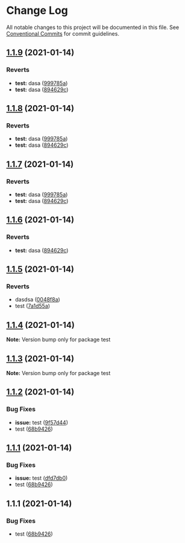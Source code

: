 # Change Log

All notable changes to this project will be documented in this file.
See [Conventional Commits](https://conventionalcommits.org) for commit guidelines.

## [1.1.9](https://github.com/dilyanatanasov177/lerna-test/compare/test@1.1.5...test@1.1.9) (2021-01-14)


### Reverts

* **test:** dasa ([999785a](https://github.com/dilyanatanasov177/lerna-test/commit/999785ae365db1a14a758ed7d211ffa0704e85c2))
* **test:** dasa ([894629c](https://github.com/dilyanatanasov177/lerna-test/commit/894629c82bca7150ecba1d793218b6f5853a8f1c))





## [1.1.8](https://github.com/dilyanatanasov177/lerna-test/compare/test@1.1.5...test@1.1.8) (2021-01-14)


### Reverts

* **test:** dasa ([999785a](https://github.com/dilyanatanasov177/lerna-test/commit/999785ae365db1a14a758ed7d211ffa0704e85c2))
* **test:** dasa ([894629c](https://github.com/dilyanatanasov177/lerna-test/commit/894629c82bca7150ecba1d793218b6f5853a8f1c))





## [1.1.7](https://github.com/dilyanatanasov177/lerna-test/compare/test@1.1.5...test@1.1.7) (2021-01-14)


### Reverts

* **test:** dasa ([999785a](https://github.com/dilyanatanasov177/lerna-test/commit/999785ae365db1a14a758ed7d211ffa0704e85c2))
* **test:** dasa ([894629c](https://github.com/dilyanatanasov177/lerna-test/commit/894629c82bca7150ecba1d793218b6f5853a8f1c))





## [1.1.6](https://github.com/dilyanatanasov177/lerna-test/compare/test@1.1.5...test@1.1.6) (2021-01-14)


### Reverts

* **test:** dasa ([894629c](https://github.com/dilyanatanasov177/lerna-test/commit/894629c82bca7150ecba1d793218b6f5853a8f1c))





## [1.1.5](https://github.com/dilyanatanasov177/lerna-test/compare/test@1.1.2...test@1.1.5) (2021-01-14)


### Reverts

* dasdsa ([0048f8a](https://github.com/dilyanatanasov177/lerna-test/commit/0048f8a7f4327a211f140e6f3db2d3b9df558a0d))
* test ([7a1d55a](https://github.com/dilyanatanasov177/lerna-test/commit/7a1d55a006e71ee801dc806970128f680ce3efb1))





## [1.1.4](https://github.com/dilyanatanasov177/lerna-test/compare/test@1.1.2...test@1.1.4) (2021-01-14)

**Note:** Version bump only for package test





## [1.1.3](https://github.com/dilyanatanasov177/lerna-test/compare/test@1.1.2...test@1.1.3) (2021-01-14)

**Note:** Version bump only for package test





## [1.1.2](https://github.com/dilyanatanasov177/lerna-test/compare/test@1.1.1...test@1.1.2) (2021-01-14)


### Bug Fixes

* **issue:** test ([9f57d44](https://github.com/dilyanatanasov177/lerna-test/commit/9f57d443a942961954c1080f9cdd42822f059983))
* test ([68b9426](https://github.com/dilyanatanasov177/lerna-test/commit/68b9426fd5f3621973473443b5dd8eec74455444))





## [1.1.1](https://github.com/dilyanatanasov177/lerna-test/compare/test@1.1.1...test@1.1.1) (2021-01-14)


### Bug Fixes

* **issue:** test ([dfd7db0](https://github.com/dilyanatanasov177/lerna-test/commit/dfd7db042b2ed9ffbf57f4836892a677f922c180))
* test ([68b9426](https://github.com/dilyanatanasov177/lerna-test/commit/68b9426fd5f3621973473443b5dd8eec74455444))





## 1.1.1 (2021-01-14)


### Bug Fixes

* test ([68b9426](https://github.com/dilyanatanasov177/lerna-test/commit/68b9426fd5f3621973473443b5dd8eec74455444))
